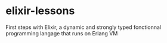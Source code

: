 # elixir-lessons
First steps with Elixir, a dynamic and strongly typed fonctionnal programming langage that runs on Erlang VM
